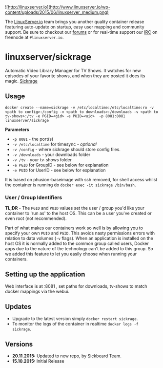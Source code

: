 ![http://linuxserver.io](http://www.linuxserver.io/wp-content/uploads/2015/06/linuxserver_medium.png)

The [LinuxServer.io](https://www.linuxserver.io/) team brings you another quality container release featuring auto-update on startup, easy user mapping and community support. Be sure to checkout our [forums](https://forum.linuxserver.io/index.php) or for real-time support our [IRC](https://www.linuxserver.io/index.php/irc/) on freenode at `#linuxserver.io`.

# linuxserver/sickrage

Automatic Video Library Manager for TV Shows. It watches for new episodes of your favorite shows, and when they are posted it does its magic. [Sickrage](https://github.com/SiCKRAGETV/SickRage)

## Usage

```
docker create --name=sickrage -v /etc/localtime:/etc/localtime:ro -v <path to config>:/config -v <path to downloads>:/downloads -v <path to tv-shows>:/tv -e PGID=<gid> -e PUID=<uid>  -p 8081:8081 linuxserver/sickrage
```

**Parameters**

* `-p 8081` - the port(s)
* `-v /etc/localtime` for timesync - *optional*
* `-v /config` - where sickrage should store config files.
* `-v /downloads` - your downloads folder
* `-v /tv` - your tv-shows folder
* `-e PGID` for GroupID - see below for explanation
* `-e PUID` for UserID - see below for explanation

It is based on phusion-baseimage with ssh removed, for shell access whilst the container is running do `docker exec -it sickrage /bin/bash`.

### User / Group Identifiers

**TL;DR** - The `PGID` and `PUID` values set the user / group you'd like your container to 'run as' to the host OS. This can be a user you've created or even root (not recommended).

Part of what makes our containers work so well is by allowing you to specify your own `PUID` and `PGID`. This avoids nasty permissions errors with relation to data volumes (`-v` flags). When an application is installed on the host OS it is normally added to the common group called users, Docker apps due to the nature of the technology can't be added to this group. So we added this feature to let you easily choose when running your containers.

## Setting up the application 

Web interface is at <your ip>:8081 , set paths for downloads, tv-shows to match docker mappings via the webui.


## Updates

* Upgrade to the latest version simply `docker restart sickrage`.
* To monitor the logs of the container in realtime `docker logs -f sickrage`.



## Versions

+ **20.11.2015:** Updated to new repo, by Sickbeard Team.
+ **15.10.2015:** Initial Release


